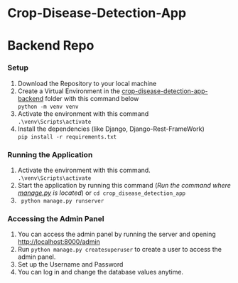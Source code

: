 # Crop-Disease-Detection-App
 
# Backend Repo

### Setup

1. Download the Repository to your local machine <br>
2. Create a Virtual Environment in the [crop-disease-detection-app-backend](./crop-disease-detection-app-backend) folder with this command below <br>
   `python -m venv venv`
3. Activate the environment with this command <br>
   `.\venv\Scripts\activate`
4. Install the dependencies (like Django, Django-Rest-FrameWork)<br>
   `pip install -r requirements.txt`

### Running the Application

1. Activate the environment with this command. <br>
   `.\venv\Scripts\activate`
2. Start the application by running this command (_Run the command where [manage.py](./crop_disease_detection_app/manage.py) is   located_) or 
     `cd crop_disease_detection_app`  <br>
3.   ` python manage.py runserver`

### Accessing the Admin Panel

1. You can access the admin panel by running the server and opening <http://localhost:8000/admin>
2. Run `python manage.py createsuperuser` to create a user to access the admin panel.
3. Set up the Username and Password
4. You can log in and change the database values anytime.
